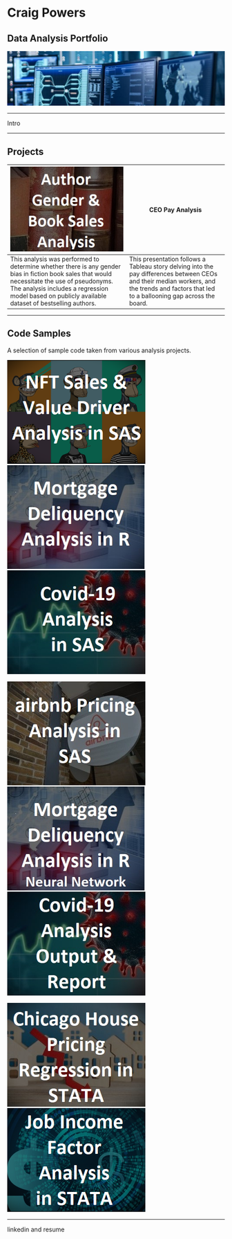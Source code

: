 # Craig Powers
## Data Analysis Portfolio
![](Images/tech.jpg)

---

Intro

---

## Projects

| [![Author Gender & Book Sales Analysis](Images/booksbutton.jpg)](BookSales/README.md)   | CEO Pay Analysis |
| ------------- | ------------- |
| This analysis was performed to determine whether there is any gender bias in fiction book sales that would necessitate the use of pseudonyms. The analysis includes a regression model based on publicly available dataset of bestselling authors. | This presentation follows a Tableau story delving into the pay differences between CEOs and their median workers, and the trends and factors that led to a ballooning gap across the board.|


---

## Code Samples

A selection of sample code taken from various analysis projects.

[![NFT Sales & Value Driver Analysis in SAS](Images/nftbutton.png)](CodeSamples/SAS_NFTData)  [![Mortgage Deliquency Data in R](Images/housingbutton.jpg)](CodeSamples/R_MortgageData)  [![Covid-19 Analysis in SAS](Images/covidbutton.jpg)](CodeSamples/SAS_CovidData) 

[![airbnb Pricing Analysis in SAS](Images/airbnbbutton.jpg)](CodeSamples/SAS_AirbnbData) [![Mortgage Deliquency Neural Network in R](Images/housingbuttonNN.jpg)](CodeSamples/R_MortgageData_NeuralNetwork)   [![Covid-19 Analysis Report in SAS](Images/covidbuttonreport.jpg)](CodeSamples/SAS_CovidAnalysis.pdf)

[![Chicago House Pricing Regression in STATA](Images/housingbutton2.jpg)](CodeSamples/STATA_Housing) [![Job Income Factor Analysis in STATA](Images/incomebutton.png)](CodeSamples/STATA_JobIncome)



---

linkedin and resume
